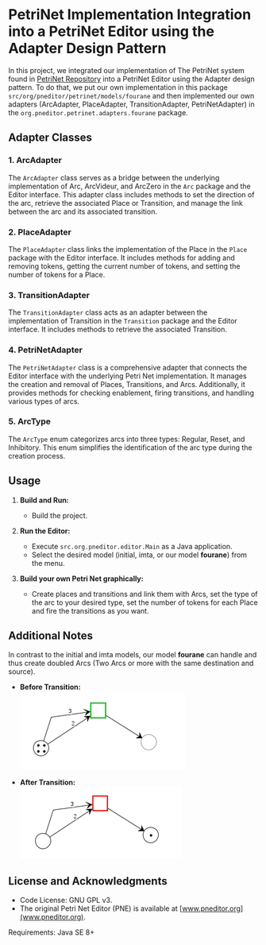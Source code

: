 # PetriNet Implementation Integration into a PetriNet Editor using the Adapter Design Pattern

In this project, we integrated our implementation of The PetriNet system found in [PetriNet Repository](https://github.com/badr4y/PetriNet) into a PetriNet Editor using the Adapter design pattern. To do that, we put our own implementation in this package `src/org/pneditor/petrinet/models/fourane` and then implemented our own adapters (ArcAdapter, PlaceAdapter, TransitionAdapter, PetriNetAdapter) in the `org.pneditor.petrinet.adapters.fourane` package.

## Adapter Classes

### 1. ArcAdapter

The `ArcAdapter` class serves as a bridge between the underlying implementation of Arc, ArcVideur, and ArcZero in the `Arc` package and the Editor interface. This adapter class includes methods to set the direction of the arc, retrieve the associated Place or Transition, and manage the link between the arc and its associated transition.

### 2. PlaceAdapter

The `PlaceAdapter` class links the implementation of the Place in the `Place` package with the Editor interface. It includes methods for adding and removing tokens, getting the current number of tokens, and setting the number of tokens for a Place.

### 3. TransitionAdapter

The `TransitionAdapter` class acts as an adapter between the implementation of Transition in the `Transition` package and the Editor interface. It includes methods to retrieve the associated Transition.

### 4. PetriNetAdapter

The `PetriNetAdapter` class is a comprehensive adapter that connects the Editor interface with the underlying Petri Net implementation. It manages the creation and removal of Places, Transitions, and Arcs. Additionally, it provides methods for checking enablement, firing transitions, and handling various types of arcs.

### 5. ArcType

The `ArcType` enum categorizes arcs into three types: Regular, Reset, and Inhibitory. This enum simplifies the identification of the arc type during the creation process.

## Usage

1. **Build and Run:**
   - Build the project.

2. **Run the Editor:**
   - Execute `src.org.pneditor.editor.Main` as a Java application.
   - Select the desired model (initial, imta, or our model **fourane**) from the menu.

3. **Build your own Petri Net graphically:**
   - Create places and transitions and link them with Arcs, set the type of the arc to your desired type, set the number of tokens for each Place and fire the transitions as you want.

## Additional Notes

In contrast to the initial and imta models, our model **fourane** can handle and thus create doubled Arcs (Two Arcs or more with the same destination and source).

- **Before Transition:**  
  ![Before Transition](img_1.png)

- **After Transition:**  
  ![After Transition](img_2.png)

## License and Acknowledgments

- Code License: GNU GPL v3.
- The original Petri Net Editor (PNE) is available at [www.pneditor.org](www.pneditor.org).

Requirements: Java SE 8+
